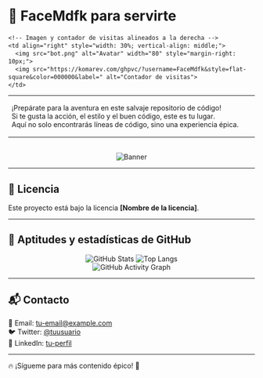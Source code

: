 # 🍁 FaceMdfk para servirte  

<table width="100%" style="border-collapse: collapse; border: none;">
  <tr>
    <!-- Mensaje de bienvenida alineado a la izquierda -->
    <td align="left" style="width: 70%; vertical-align: middle;">
      <p>¡Prepárate para la aventura en este salvaje repositorio de código!<br>
      Si te gusta la acción, el estilo y el buen código, este es tu lugar.<br>
      Aquí no solo encontrarás líneas de código, sino una experiencia épica.</p>
    </td>

    <!-- Imagen y contador de visitas alineados a la derecha -->
    <td align="right" style="width: 30%; vertical-align: middle;">
      <img src="bot.png" alt="Avatar" width="80" style="margin-right: 10px;">
      <img src="https://komarev.com/ghpvc/?username=FaceMdfk&style=flat-square&color=000000&label=" alt="Contador de visitas">
    </td>
  </tr>
</table>

<br>

<div align="center">
  <img src="some-boothill-gifs-v0-s34gs2v5zoqc1.gif" alt="Banner">
</div>

---

## 📄 Licencia  
Este proyecto está bajo la licencia **[Nombre de la licencia]**.  

---

## 🚀 Aptitudes y estadísticas de GitHub  

<div align="center">
  <img src="https://github-readme-stats.vercel.app/api?username=FaceMdfk&show_icons=true&theme=tokyonight" alt="GitHub Stats" />
  <img src="https://github-readme-stats.vercel.app/api/top-langs/?username=FaceMdfk&layout=compact&theme=tokyonight" alt="Top Langs" />
  <br>
  <img src="https://github-readme-activity-graph.vercel.app/graph?username=FaceMdfk&theme=react-dark" alt="GitHub Activity Graph" />
</div>

---

## 📬 Contacto  
📧 Email: [tu-email@example.com](mailto:tu-email@example.com)  
🐦 Twitter: [@tuusuario](https://twitter.com/tuusuario)  
💼 LinkedIn: [tu-perfil](https://linkedin.com/in/tuusuario)  

---

🔥 ¡Sígueme para más contenido épico! 🚀  
